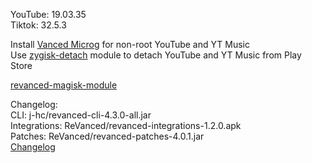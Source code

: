 YouTube: 19.03.35  
Tiktok: 32.5.3  

Install [Vanced Microg](https://github.com/TeamVanced/VancedMicroG/releases) for non-root YouTube and YT Music  
Use [zygisk-detach](https://github.com/j-hc/zygisk-detach) module to detach YouTube and YT Music from Play Store  

[revanced-magisk-module](https://github.com/j-hc/revanced-magisk-module)  

Changelog:  
CLI: j-hc/revanced-cli-4.3.0-all.jar  
Integrations: ReVanced/revanced-integrations-1.2.0.apk  
Patches: ReVanced/revanced-patches-4.0.1.jar  
[Changelog](https://github.com/ReVanced/revanced-patches/releases/tag/v4.0.1)  
